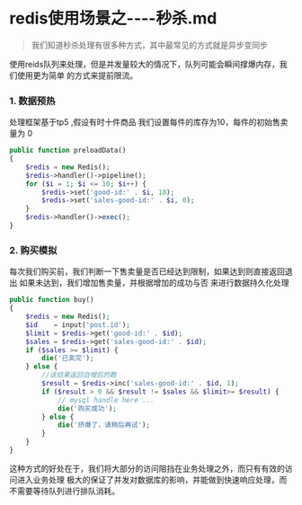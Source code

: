 # redis使用场景之----秒杀.md

> 我们知道秒杀处理有很多种方式，其中最常见的方式就是异步变同步

使用reids队列来处理，但是并发量较大的情况下，队列可能会瞬间撑爆内存，我们使用更为简单
的方式来提前限流。


### 1. 数据预热

处理框架基于tp5 ,假设有时十件商品
我们设置每件的库存为10，每件的初始售卖量为 0 

```php
public function preloadData()
{
    $redis = new Redis();
    $redis->handler()->pipeline();
    for ($i = 1; $i <= 10; $i++) {
        $redis->set('good-id:' . $i, 10);
        $redis->set('sales-good-id:' . $i, 0);
    }
    $redis->handler()->exec();
}
````

### 2. 购买模拟

每次我们购买前，我们判断一下售卖量是否已经达到限制，如果达到则直接返回退出
如果未达到，我们增加售卖量，并根据增加的成功与否 来进行数据持久化处理

```php
public function buy()
{
    $redis = new Redis();
    $id    = input('post.id');
    $limit = $redis->get('good-id:' . $id);
    $sales = $redis->get('sales-good-id:' . $id);
    if ($sales >= $limit) {
        die('已卖完');
    } else {
        //该结果返回自增后的数
        $result = $redis->inc('sales-good-id:' . $id, 1);
        if ($result > 0 && $result != $sales && $limit>= $result) {
            // mysql handle here ...
            die('购买成功');
        } else {
            die('挤爆了，请稍后再试');
        }
    }
}
```

这种方式的好处在于，我们将大部分的访问阻挡在业务处理之外，而只有有效的访问进入业务处理
极大的保证了并发对数据库的影响，并能做到快速响应处理，而不需要等待队列进行排队消耗。

